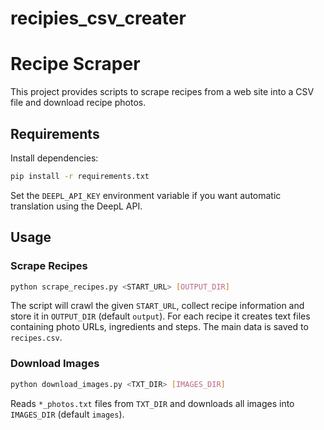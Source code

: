 # recipies_csv_creater
# Recipe Scraper

This project provides scripts to scrape recipes from a web site into a CSV file
and download recipe photos.

## Requirements

Install dependencies:

```bash
pip install -r requirements.txt
```

Set the `DEEPL_API_KEY` environment variable if you want automatic translation
using the DeepL API.

## Usage

### Scrape Recipes

```bash
python scrape_recipes.py <START_URL> [OUTPUT_DIR]
```

The script will crawl the given `START_URL`, collect recipe information and
store it in `OUTPUT_DIR` (default `output`). For each recipe it creates text
files containing photo URLs, ingredients and steps. The main data is saved to
`recipes.csv`.

### Download Images

```bash
python download_images.py <TXT_DIR> [IMAGES_DIR]
```

Reads `*_photos.txt` files from `TXT_DIR` and downloads all images into
`IMAGES_DIR` (default `images`).
